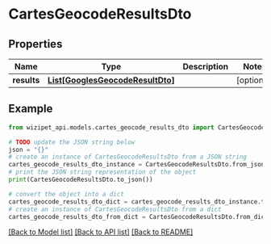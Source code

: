 # CartesGeocodeResultsDto


## Properties

Name | Type | Description | Notes
------------ | ------------- | ------------- | -------------
**results** | [**List[GooglesGeocodeResultDto]**](GooglesGeocodeResultDto.md) |  | [optional] 

## Example

```python
from wizipet_api.models.cartes_geocode_results_dto import CartesGeocodeResultsDto

# TODO update the JSON string below
json = "{}"
# create an instance of CartesGeocodeResultsDto from a JSON string
cartes_geocode_results_dto_instance = CartesGeocodeResultsDto.from_json(json)
# print the JSON string representation of the object
print(CartesGeocodeResultsDto.to_json())

# convert the object into a dict
cartes_geocode_results_dto_dict = cartes_geocode_results_dto_instance.to_dict()
# create an instance of CartesGeocodeResultsDto from a dict
cartes_geocode_results_dto_from_dict = CartesGeocodeResultsDto.from_dict(cartes_geocode_results_dto_dict)
```
[[Back to Model list]](../README.md#documentation-for-models) [[Back to API list]](../README.md#documentation-for-api-endpoints) [[Back to README]](../README.md)


